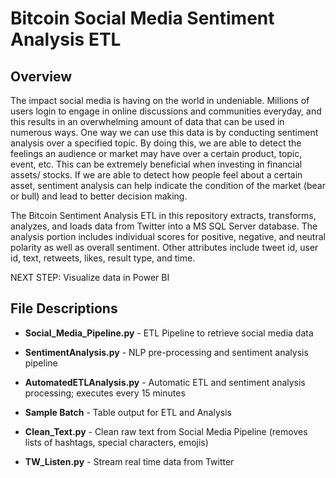 # Bitcoin Social Media Sentiment Analysis ETL

## Overview


The impact social media is having on the world in undeniable. Millions of users login to engage in online discussions and communities everyday, and this results in an overwhelming amount of data that can be used in numerous ways. One way we can use this data is by conducting sentiment analysis over a specified topic. By doing this, we are able to detect the feelings an audience or market may have over a certain product, topic, event, etc. This can be extremely beneficial when investing in financial assets/ stocks. If we are able to detect how people feel about a certain asset, sentiment analysis can help indicate the condition of the market (bear or bull) and lead to better decision making. 


The Bitcoin Sentiment Analysis ETL in this repository extracts, transforms, analyzes, and loads data from Twitter into a MS SQL Server database. The analysis portion includes individual scores for positive, negative, and neutral polarity as well as overall sentiment. Other attributes include tweet id, user id, text, retweets, likes, result type, and time. 

NEXT STEP: Visualize data in Power BI  


## File Descriptions


* **Social_Media_Pipeline.py** - ETL Pipeline to retrieve social media data


* **SentimentAnalysis.py** - NLP pre-processing and sentiment analysis pipeline


* **AutomatedETLAnalysis.py** - Automatic ETL and sentiment analysis processing; executes every 15 minutes


* **Sample Batch** - Table output for ETL and Analysis 


* **Clean_Text.py** - Clean raw text from Social Media Pipeline (removes lists of hashtags, special characters, emojis)


* **TW_Listen.py** - Stream real time data from Twitter 








